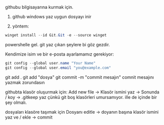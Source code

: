 
githubu bilgisayarına kurmak için.

1. github windows yaz uygun dosyayı inir

2. yöntem:
```powershell
winget install --id Git.Git -e --source winget
```

powershelle gel. git yaz çıkan şeylere bi göz gezdir.


Kendimize isim ve bir e-posta ayarlamamız gerekiyor:
```powershell
git config --global user.name "Your Name"
git config --global user.email "you@example.com"
```
git add .
git add "dosya"
git commit -m "commit mesajın"
comnit mesajını yazmak zorundasın


githubta klasör oluşurmak için:
Add new file -> Klasör ismini yaz -> Sonunda / koy -> .gitkeep yaz çünkü git boş klasörleri umursamıyor. ille de içinde bir şey olmalı.

dosyaları klasöre taşımak için
Dosyanı editle -> doyanın başına klasör ismini yaz ve / ekle -> commit

